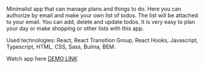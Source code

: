 Minimalist app that can manage plans and things to do. Here you can authorize by email and make your own list of todos. The list will be attached to your email. You can add, delete and update todos. It is very easy to plan your day or make shopping or other lists with this app.

Used technologies: React, React Transition Group, React Hooks, Javascript, Typescript, HTML, CSS, Sass, Bulma, BEM.


Watch app here [DEMO LINK](https://masha-girya.github.io/todo-application/)
